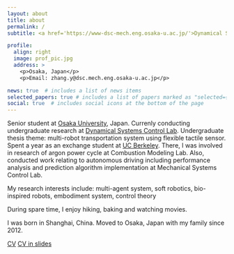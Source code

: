 ```yaml
---
layout: about
title: about
permalink: /
subtitle: <a href='https://www-dsc-mech.eng.osaka-u.ac.jp/'>Dynamical Systems Control Lab, Osaka Univ.</a>. 

profile:
  align: right
  image: prof_pic.jpg
  address: >
    <p>Osaka, Japan</p>
    <p>Email: zhang.y@dsc.mech.eng.osaka-u.ac.jp</p>

news: true  # includes a list of news items
selected_papers: true # includes a list of papers marked as "selected={true}"
social: true  # includes social icons at the bottom of the page
---
```

Senior student at [Osaka University](https://www.osaka-u.ac.jp/en), Japan. Currenly conducting undergraduate research at [Dynamical Systems Control Lab](https://www-dsc-mech.eng.osaka-u.ac.jp/). Undergraduate thesis theme: multi-robot transportation system using flexible tactile sensor. Spent a year as an exchange student at [UC Berkeley](https://www.berkeley.edu/). There, I was involved in research of argon power cycle at Combustion Modeling Lab. Also, conducted work relating to autonomous driving including performance analysis and prediction algorithm implementation at Mechanical Systems Control Lab.

My research interests include: multi-agent system, soft robotics, bio-inspired robots, embodiment system, control theory

During spare time, I enjoy hiking, baking and watching movies.

I was born in Shanghai, China. Moved to Osaka, Japan with my family since 2012.

[CV](https://drive.google.com/file/d/1SJE6APZ_Dh1xOhN9AH-4eEFYRnTyfu1H/view?usp=sharing)  [CV in slides](https://docs.google.com/presentation/d/1L8ciZzUFNu5g3KMWeC690bLXO50E_NA_/edit?usp=sharing&ouid=107351715565826647552&rtpof=true&sd=true)
